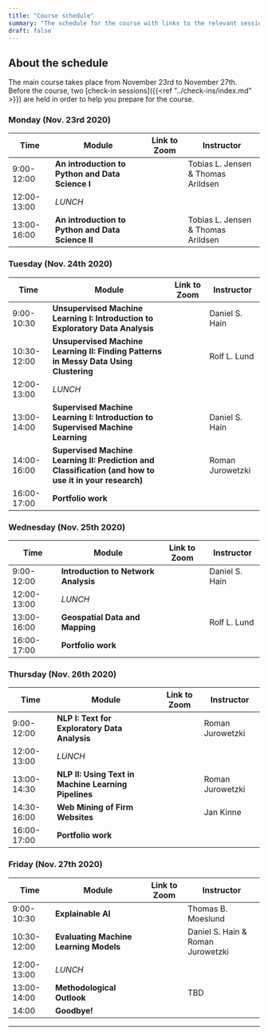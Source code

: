 ```yaml
---
title: "Course schedule"
summary: "The schedule for the course with links to the relevant sessions"
draft: false
---
```


## About the schedule

The main course takes place from November 23rd to November 27th. Before the course, two [check-in sessions]({{<ref "../check-ins/index.md" >}}) are held in order to help you prepare for the course.



### Monday (Nov. 23rd 2020)
| Time        | Module                                                       | Link to Zoom              | Instructor                          |
| ----------- | ------------------------------------------------------------ | ----------------------------------- | ----------------------------------- |
| 9:00-12:00  | **An introduction to Python and Data Science I** |  | Tobias L. Jensen & Thomas Arildsen |
| 12:00-13:00 | *LUNCH*                   |                                     |                                     |
| 13:00-16:00 | **An introduction to Python and Data Science II** |  | Tobias L. Jensen & Thomas Arildsen |

### Tuesday (Nov. 24th 2020)
| Time        | Module                                                       | Link to Zoom              | Instructor                          |
| ----------- | ------------------------------------------------------------ | ----------------------------------- | ----------------------------------- |
| 9:00-10:30  | **Unsupervised Machine Learning I: Introduction to Exploratory Data Analysis** |  | Daniel S. Hain |
| 10:30-12:00  | **Unsupervised Machine Learning II: Finding Patterns in Messy Data Using Clustering** |  | Rolf L. Lund |
| 12:00-13:00 | *LUNCH*                   |                                     |                                     |
| 13:00-14:00 | **Supervised Machine Learning I: Introduction to Supervised Machine Learning** |             |Daniel S. Hain|
| 14:00-16:00 | **Supervised Machine Learning II: Prediction and Classification (and how to use it in your research)** |     |Roman Jurowetzki|
| 16:00-17:00 | **Portfolio work** | ||

### Wednesday (Nov. 25th 2020)

| Time        | Module                                                       | Link to Zoom              | Instructor                          |
| ----------- | ------------------------------------------------------------ | ----------------------------------- | ----------------------------------- |
| 9:00-12:00  | **Introduction to Network Analysis**|  | Daniel S. Hain |
| 12:00-13:00 | *LUNCH*                   |                                     |                                     |
| 13:00-16:00 | **Geospatial Data and Mapping**         |             |Rolf L. Lund|
| 16:00-17:00 | **Portfolio work** | ||


### Thursday (Nov. 26th 2020)

| Time        | Module                                                       | Link to Zoom              | Instructor                          |
| ----------- | ------------------------------------------------------------ | ----------------------------------- | ----------------------------------- |
| 9:00-12:00  | **NLP I: Text for Exploratory Data Analysis**|  | Roman Jurowetzki |
| 12:00-13:00 | *LUNCH*                   |                                     |                                     |
| 13:00-14:30 | **NLP II: Using Text in Machine Learning Pipelines**         |             |Roman Jurowetzki|
| 14:30-16:00 | **Web Mining of Firm Websites** |     |Jan Kinne|
| 16:00-17:00 | **Portfolio work** | ||

### Friday (Nov. 27th 2020)

| Time        | Module                                                       | Link to Zoom              | Instructor                          |
| ----------- | ------------------------------------------------------------ | ----------------------------------- | ----------------------------------- |
| 9:00-10:30  | **Explainable AI**|  | Thomas B. Moeslund |
| 10:30-12:00 | **Evaluating Machine Learning Models** |  | Daniel S. Hain & Roman Jurowetzki |
| 12:00-13:00 | *LUNCH*                   |                                     |                                     |
| 13:00-14:00 | **Methodological Outlook** |  | TBD |
| 14:00 | **Goodbye!**| | |

---

